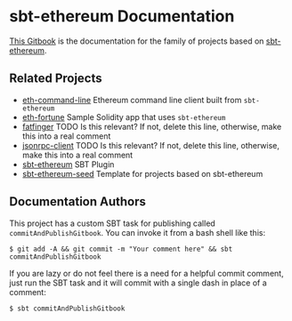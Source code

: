 # sbt-ethereum Documentation

[This Gitbook](https://mslinn.gitbooks.io/sbt-ethereum/content/) is the documentation for the family of projects based on 
[sbt-ethereum](https://github.com/swaldman/sbt-ethereum).

## Related Projects
  * [eth-command-line](https://github.com/swaldman/eth-command-line) Ethereum command line client built from `sbt-ethereum`
  * [eth-fortune](https://github.com/swaldman/eth-fortune) Sample Solidity app that uses `sbt-ethereum`
  * [fatfinger](https://github.com/swaldman/fatfinger) TODO Is this relevant? If not, delete this line, otherwise, make this into a real comment
  * [jsonrpc-client](https://github.com/swaldman/jsonrpc-client) TODO Is this relevant? If not, delete this line, otherwise, make this into a real comment
  * [sbt-ethereum](https://github.com/swaldman/sbt-ethereum) SBT Plugin
  * [sbt-ethereum-seed](https://github.com/mslinn/sbt-ethereum-seed) Template for projects based on sbt-ethereum

## Documentation Authors
This project has a custom SBT task for publishing called `commitAndPublishGitbook`.
You can invoke it from a bash shell like this:

    $ git add -A && git commit -m "Your comment here" && sbt commitAndPublishGitbook

If you are lazy or do not feel there is a need for a helpful commit comment, 
just run the SBT task and it will commit with a single dash in place of a comment:

    $ sbt commitAndPublishGitbook
